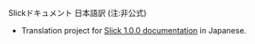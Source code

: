 Slickドキュメント 日本語訳 (注:非公式)

- Translation project for [Slick 1.0.0 documentation][1] in Japanese.

[1]: http://slick.typesafe.com/doc/1.0.0/gettingstarted.html
